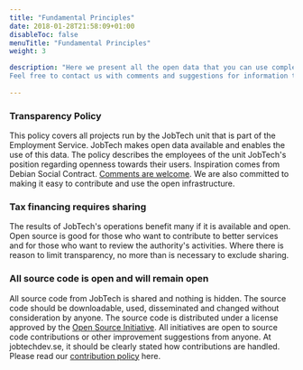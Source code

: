 ```yaml
---
title: "Fundamental Principles"
date: 2018-01-28T21:58:09+01:00
disableToc: false
menuTitle: "Fundamental Principles"
weight: 3

description: "Here we present all the open data that you can use completely freely. Open data is information that is available for anyone to use, reuse and share, so that others can develop it and create benefits for more people. 
Feel free to contact us with comments and suggestions for information that you want the Swedish Public Employment Service to publish as open data to [JobTech Development](mailto:jobtechdev@arbetsformedlingen.se)."
             
---      
```

### Transparency Policy
  This policy covers all projects run by the JobTech unit that is part of the Employment Service. JobTech makes open data available and enables the use of this data. The policy describes the employees of the unit JobTech's position regarding openness towards their users. Inspiration comes from Debian Social Contract. [Comments are welcome](mailto:jobtechdev@arbetsformedlingen.se). 
  We are also committed to making it easy to contribute and use the open infrastructure.

### Tax financing requires sharing
The results of JobTech's operations benefit many if it is available and open. 
Open source is good for those who want to contribute to better services and for those who want to review the authority's activities. Where there is reason to limit transparency, no more than is necessary to exclude sharing.
    
### All source code is open and will remain open
   All source code from JobTech is shared and nothing is hidden. The source code should be downloadable, used, disseminated and changed without consideration by anyone. The source code is distributed under a license approved by the [Open Source Initiative](https://opensource.org/licenses). 
   All initiatives are open to source code contributions or other improvement suggestions from anyone. 
   At jobtechdev.se, it should be clearly stated how contributions are handled. Please read our [contribution policy](https://github.com/MagnumOpuses/project-meta/blob/master/CONTRIBUTING_TEMPLATE.md) here.


